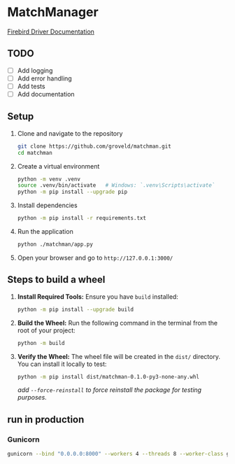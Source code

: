 # MatchManager

[Firebird Driver Documentation](https://firebird-driver.readthedocs.io/en/stable/index.html)

## TODO

- [ ] Add logging
- [ ] Add error handling
- [ ] Add tests
- [ ] Add documentation

## Setup

1. Clone and navigate to the repository

   ```bash
   git clone https://github.com/groveld/matchman.git
   cd matchman
   ```

2. Create a virtual environment

   ```bash
   python -m venv .venv
   source .venv/bin/activate   # Windows: `.venv\Scripts\activate`
   python -m pip install --upgrade pip
   ```

3. Install dependencies

   ```bash
   python -m pip install -r requirements.txt
   ```

4. Run the application

   ```bash
   python ./matchman/app.py
   ```

5. Open your browser and go to `http://127.0.0.1:3000/`

## Steps to build a wheel

1. **Install Required Tools:** Ensure you have `build` installed:

   ```bash
   python -m pip install --upgrade build
   ```

2. **Build the Wheel:** Run the following command in the terminal from the root of your project:

   ```bash
   python -m build
   ```

3. **Verify the Wheel:** The wheel file will be created in the `dist/` directory. You can install it locally to test:

   ```bash
   python -m pip install dist/matchman-0.1.0-py3-none-any.whl
   ```

   _add `--force-reinstall` to force reinstall the package for testing purposes._

## run in production

### Gunicorn

```bash
gunicorn --bind "0.0.0.0:8000" --workers 4 --threads 8 --worker-class gthread --timeout 120 matchman.cli:app
```
